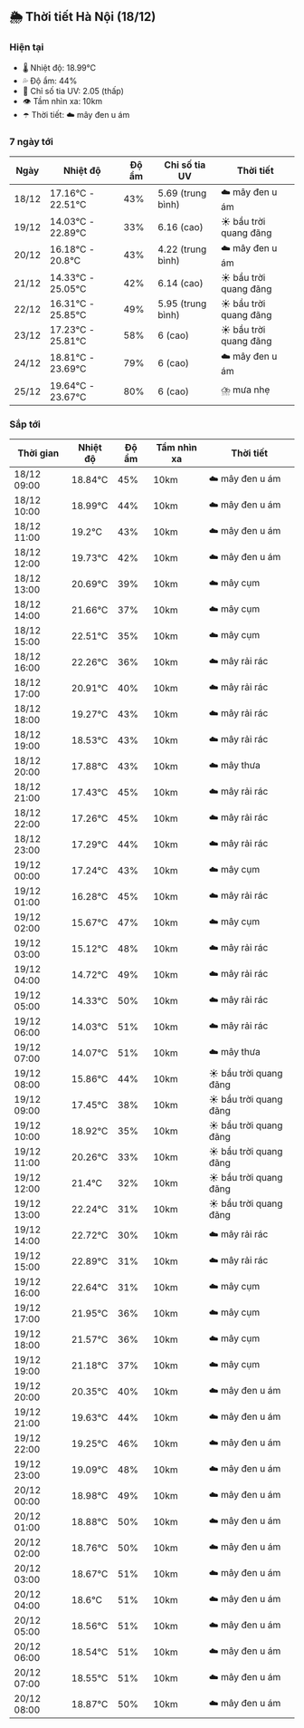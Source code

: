 ## 🌦️ Thời tiết Hà Nội (18/12)

### Hiện tại

- 🌡️ Nhiệt độ: 18.99℃
- 💦 Độ ẩm: 44%
- 🌟 Chỉ số tia UV: 2.05 (thấp)
- 👁️ Tầm nhìn xa: 10km
- ☂️ Thời tiết: ☁️ mây đen u ám

### 7 ngày tới

| Ngày | Nhiệt độ | Độ ẩm | Chỉ số tia UV | Thời tiết |
| --- | --- | --- | --- | --- |
| 18/12 | 17.16℃ - 22.51℃ | 43% | 5.69 (trung bình) | ☁️ mây đen u ám |
| 19/12 | 14.03℃ - 22.89℃ | 33% | 6.16 (cao) | ☀️ bầu trời quang đãng |
| 20/12 | 16.18℃ - 20.8℃ | 43% | 4.22 (trung bình) | ☁️ mây đen u ám |
| 21/12 | 14.33℃ - 25.05℃ | 42% | 6.14 (cao) | ☀️ bầu trời quang đãng |
| 22/12 | 16.31℃ - 25.85℃ | 49% | 5.95 (trung bình) | ☀️ bầu trời quang đãng |
| 23/12 | 17.23℃ - 25.81℃ | 58% | 6 (cao) | ☀️ bầu trời quang đãng |
| 24/12 | 18.81℃ - 23.69℃ | 79% | 6 (cao) | ☁️ mây đen u ám |
| 25/12 | 19.64℃ - 23.67℃ | 80% | 6 (cao) | ⛈️ mưa nhẹ |

### Sắp tới

| Thời gian | Nhiệt độ | Độ ẩm | Tầm nhìn xa | Thời tiết |
| --- | --- | --- | --- | --- |
| 18/12 09:00 | 18.84℃ | 45% | 10km | ☁️ mây đen u ám |
| 18/12 10:00 | 18.99℃ | 44% | 10km | ☁️ mây đen u ám |
| 18/12 11:00 | 19.2℃ | 43% | 10km | ☁️ mây đen u ám |
| 18/12 12:00 | 19.73℃ | 42% | 10km | ☁️ mây đen u ám |
| 18/12 13:00 | 20.69℃ | 39% | 10km | ☁️ mây cụm |
| 18/12 14:00 | 21.66℃ | 37% | 10km | ☁️ mây cụm |
| 18/12 15:00 | 22.51℃ | 35% | 10km | ☁️ mây cụm |
| 18/12 16:00 | 22.26℃ | 36% | 10km | ☁️ mây rải rác |
| 18/12 17:00 | 20.91℃ | 40% | 10km | ☁️ mây rải rác |
| 18/12 18:00 | 19.27℃ | 43% | 10km | ☁️ mây rải rác |
| 18/12 19:00 | 18.53℃ | 43% | 10km | ☁️ mây rải rác |
| 18/12 20:00 | 17.88℃ | 43% | 10km | ☁️ mây thưa |
| 18/12 21:00 | 17.43℃ | 45% | 10km | ☁️ mây rải rác |
| 18/12 22:00 | 17.26℃ | 45% | 10km | ☁️ mây rải rác |
| 18/12 23:00 | 17.29℃ | 44% | 10km | ☁️ mây rải rác |
| 19/12 00:00 | 17.24℃ | 43% | 10km | ☁️ mây cụm |
| 19/12 01:00 | 16.28℃ | 45% | 10km | ☁️ mây rải rác |
| 19/12 02:00 | 15.67℃ | 47% | 10km | ☁️ mây cụm |
| 19/12 03:00 | 15.12℃ | 48% | 10km | ☁️ mây rải rác |
| 19/12 04:00 | 14.72℃ | 49% | 10km | ☁️ mây rải rác |
| 19/12 05:00 | 14.33℃ | 50% | 10km | ☁️ mây rải rác |
| 19/12 06:00 | 14.03℃ | 51% | 10km | ☁️ mây rải rác |
| 19/12 07:00 | 14.07℃ | 51% | 10km | ☁️ mây thưa |
| 19/12 08:00 | 15.86℃ | 44% | 10km | ☀️ bầu trời quang đãng |
| 19/12 09:00 | 17.45℃ | 38% | 10km | ☀️ bầu trời quang đãng |
| 19/12 10:00 | 18.92℃ | 35% | 10km | ☀️ bầu trời quang đãng |
| 19/12 11:00 | 20.26℃ | 33% | 10km | ☀️ bầu trời quang đãng |
| 19/12 12:00 | 21.4℃ | 32% | 10km | ☀️ bầu trời quang đãng |
| 19/12 13:00 | 22.24℃ | 31% | 10km | ☀️ bầu trời quang đãng |
| 19/12 14:00 | 22.72℃ | 30% | 10km | ☁️ mây rải rác |
| 19/12 15:00 | 22.89℃ | 31% | 10km | ☁️ mây rải rác |
| 19/12 16:00 | 22.64℃ | 31% | 10km | ☁️ mây cụm |
| 19/12 17:00 | 21.95℃ | 36% | 10km | ☁️ mây cụm |
| 19/12 18:00 | 21.57℃ | 36% | 10km | ☁️ mây cụm |
| 19/12 19:00 | 21.18℃ | 37% | 10km | ☁️ mây cụm |
| 19/12 20:00 | 20.35℃ | 40% | 10km | ☁️ mây đen u ám |
| 19/12 21:00 | 19.63℃ | 44% | 10km | ☁️ mây đen u ám |
| 19/12 22:00 | 19.25℃ | 46% | 10km | ☁️ mây đen u ám |
| 19/12 23:00 | 19.09℃ | 48% | 10km | ☁️ mây đen u ám |
| 20/12 00:00 | 18.98℃ | 49% | 10km | ☁️ mây đen u ám |
| 20/12 01:00 | 18.88℃ | 50% | 10km | ☁️ mây đen u ám |
| 20/12 02:00 | 18.76℃ | 50% | 10km | ☁️ mây đen u ám |
| 20/12 03:00 | 18.67℃ | 51% | 10km | ☁️ mây đen u ám |
| 20/12 04:00 | 18.6℃ | 51% | 10km | ☁️ mây đen u ám |
| 20/12 05:00 | 18.56℃ | 51% | 10km | ☁️ mây đen u ám |
| 20/12 06:00 | 18.54℃ | 51% | 10km | ☁️ mây đen u ám |
| 20/12 07:00 | 18.55℃ | 51% | 10km | ☁️ mây đen u ám |
| 20/12 08:00 | 18.87℃ | 50% | 10km | ☁️ mây đen u ám |

